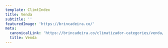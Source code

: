 ```yaml
---
template: ClimtIndex
title: Venda
subtitle: ''
featuredImage: 'https://brincadeira.co/'
meta:
  canonicalLink: 'https://brincadeira.co/climatizador-categories/venda/'
  title: Venda
---
```

